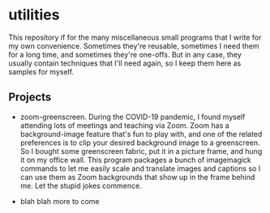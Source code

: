 # utilities
This repository if for the many miscellaneous small programs that I write for
my own convenience. Sometimes they're reusable, sometimes I need them for a long
time, and sometimes they're one-offs. But in any case, they usually contain techniques
that I'll need again, so I keep them here as samples for myself.

## Projects
- zoom-greenscreen. During the COVID-19 pandemic, I found myself attending lots of
meetings and teaching via Zoom. Zoom has a background-image feature that's fun to
play with, and one of the related preferences is to clip your desired background
image to a greenscreen. So I bought some greenscreen fabric, put it in a picture
frame, and hung it on my office wall. This program packages a bunch of imagemagick
commands to let me easily scale and translate images and captions so I can use them
as Zoom backgrounds that show up in the frame behind me. Let the stupid jokes
commence.

- blah blah more to come
